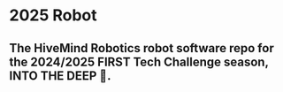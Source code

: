 # 2025 Robot
## The HiveMind Robotics robot software repo for the 2024/2025 FIRST Tech Challenge season, INTO THE DEEP 🌊.
